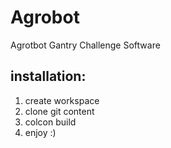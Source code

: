 # Agrobot
Agrotbot Gantry Challenge Software
## installation:
1. create workspace
2. clone git content
3. colcon build
4. enjoy :)
